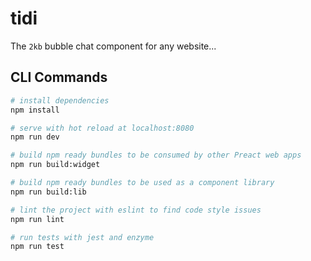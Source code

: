 # tidi

The `2kb` bubble chat component for any website...

## CLI Commands

``` bash
# install dependencies
npm install

# serve with hot reload at localhost:8080
npm run dev

# build npm ready bundles to be consumed by other Preact web apps
npm run build:widget

# build npm ready bundles to be used as a component library
npm run build:lib

# lint the project with eslint to find code style issues
npm run lint

# run tests with jest and enzyme
npm run test
```

